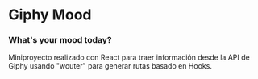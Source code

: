 # Giphy Mood

### What's your mood today?

Miniproyecto realizado con React para traer información desde la API de Giphy usando "wouter" para generar rutas basado en Hooks.